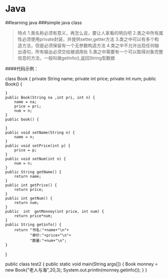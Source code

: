 # Java
##learning java
###simple java class

>特点
1.类名称必须有意义，再怎么说，要让人家看的明白吧
2.类之中所有属性必须使用private封装，并提供setter,getter方法
3.类之中可以有多个构造方法，但是必须保留有一个无参数构造方法
4.类之中不允许出现任何输出语句，所有输出必须交给被调用处
5.类之中需要有一个可以取得对象完整信息的方法，一般叫做getInfo(),返回String型数据

####代码示例：

class Book {
    private String name;
    private int price;
    private int num;
    public Book() {
        
    }
    public Book(String na ,int pri, int n) {
        name = na;
        price = pri;
        num = n;
    }
    public book() {
        
    }
    public void setName(String n) {
        name = n;
    }
    public void setPrice(int p) {
        price = p;
    }
    public void setNum(int n) {
        num = n;
    }
    public String getName() {
        return name;
    }
    public int getPrice() {
        return price;
    }
    public int getNum() {
        return num;
    }
    public  int  getMonney(int price, int num) {
        return price*num;
    }
    public String getinfo() {
        return "书名:"+name+"\n"+
               "单价:"+price+"\n"+
               "数量:"+num+"\n";
    }
}

public class test2 {
    public static void main(String args[]) {
        Book monney = new Book("老人与海",20,3);
        System.out.println(monney.getinfo());
    }
}
